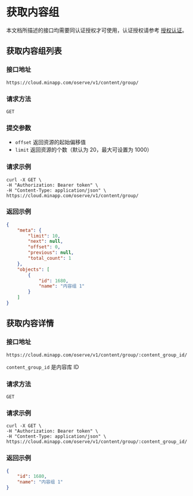 # 获取内容组

本文档所描述的接口均需要同认证授权才可使用，认证授权请参考 [授权认证](./authentication.md)。

## 获取内容组列表

### 接口地址

`https://cloud.minapp.com/oserve/v1/content/group/`

### 请求方法

`GET`

### 提交参数

- `offset` 返回资源的起始偏移值
- `limit` 返回资源的个数（默认为 20，最大可设置为 1000）

### 请求示例

```
curl -X GET \
-H "Authorization: Bearer token" \
-H "Content-Type: application/json" \
https://cloud.minapp.com/oserve/v1/content/group/
```

### 返回示例

```json
{
    "meta": {
        "limit": 10,
        "next": null,
        "offset": 0,
        "previous": null,
        "total_count": 1
    },
    "objects": [
        {
            "id": 1680,
            "name": "内容组 1"
        }
    ]
}
```

## 获取内容详情

### 接口地址

`https://cloud.minapp.com/oserve/v1/content/group/:content_group_id/`

`content_group_id` 是内容库 ID

### 请求方法

`GET`

### 请求示例

```
curl -X GET \
-H "Authorization: Bearer token" \
-H "Content-Type: application/json" \
https://cloud.minapp.com/oserve/v1/content/group/:content_group_id/
```

### 返回示例

```json
{
    "id": 1680,
    "name": "内容组 1"
}
```

